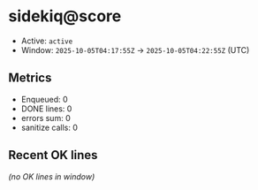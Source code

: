 # sidekiq@score

- Active: `active`
- Window: `2025-10-05T04:17:55Z` → `2025-10-05T04:22:55Z` (UTC)

## Metrics
- Enqueued: 0
- DONE lines: 0
- errors sum: 0
- sanitize calls: 0

## Recent OK lines
_(no OK lines in window)_
